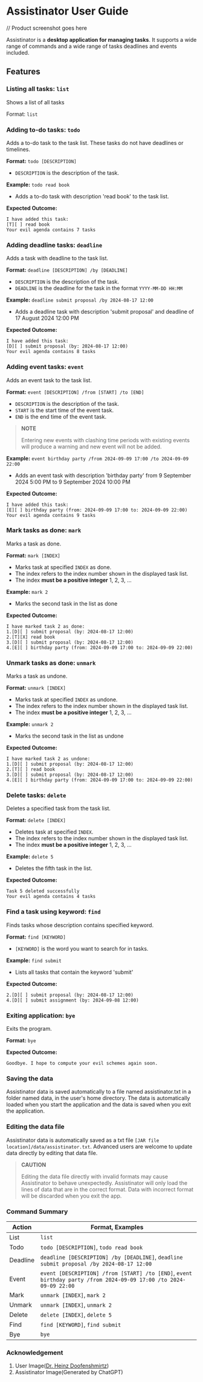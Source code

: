 # Assistinator User Guide


// Product screenshot goes here

Assistinator is a **desktop application for managing tasks**. It supports a wide range of commands and a wide range of tasks
deadlines and events included.

## Features
### Listing all tasks: `list`

Shows a list of all tasks

Format: `list`


### Adding to-do tasks: `todo`

Adds a to-do task to the task list. These tasks do not have deadlines or timelines.

**Format:** `todo [DESCRIPTION]`

- `DESCRIPTION` is the description of the task.

**Example:** `todo read book`

- Adds a to-do task with description 'read book' to the task list.

**Expected Outcome:**

```
I have added this task:
[T][ ] read book
Your evil agenda contains 7 tasks
```
### Adding deadline tasks: `deadline`

Adds a task with deadline to the task list.

**Format:** `deadline [DESCRIPTION] /by [DEADLINE]`

- `DESCRIPTION` is the description of the task.
- `DEADLINE` is the deadline for the task in the format `YYYY-MM-DD HH:MM`

**Example:** `deadline submit proposal /by 2024-08-17 12:00`

- Adds a deadline task with description 'submit proposal' and deadline of 17 August 2024 12:00 PM

**Expected Outcome:**
```
I have added this task:
[D][ ] submit proposal (by: 2024-08-17 12:00)
Your evil agenda contains 8 tasks
```

### Adding event tasks: `event`

Adds an event task to the task list.

**Format:** `event [DESCRIPTION] /from [START] /to [END]`

- `DESCRIPTION` is the description of the task.
- `START` is the start time of the event task.
- `END` is the end time of the event task.
>**NOTE**
> 
> Entering new events with clashing time periods with existing events will produce a warning and new event will
> not be added.

**Example:** `event birthday party /from 2024-09-09 17:00 /to 2024-09-09 22:00`

- Adds an event task with description 'birthday party' from 9 September 2024 5:00 PM to 9 September 2024 10:00 PM

**Expected Outcome:**
```
I have added this task:
[E][ ] birthday party (from: 2024-09-09 17:00 to: 2024-09-09 22:00)
Your evil agenda contains 9 tasks
```
### Mark tasks as done: `mark`

Marks a task as done.

**Format:** `mark [INDEX]`

- Marks task at specified `INDEX` as done.
- The index refers to the index number shown in the displayed task list.
- The index **must be a positive integer** 1, 2, 3, ...

**Example:** `mark 2`

- Marks the second task in the list as done

**Expected Outcome:**
```
I have marked task 2 as done:
1.[D][ ] submit proposal (by: 2024-08-17 12:00)
2.[T][X] read book
3.[D][ ] submit proposal (by: 2024-08-17 12:00)
4.[E][ ] birthday party (from: 2024-09-09 17:00 to: 2024-09-09 22:00)
```

### Unmark tasks as done: `unmark`

Marks a task as undone.

**Format:** `unmark [INDEX]`

- Marks task at specified `INDEX` as undone.
- The index refers to the index number shown in the displayed task list.
- The index **must be a positive integer** 1, 2, 3, ...

**Example:** `unmark 2`

- Marks the second task in the list as undone

**Expected Outcome:**
```
I have marked task 2 as undone:
1.[D][ ] submit proposal (by: 2024-08-17 12:00)
2.[T][ ] read book
3.[D][ ] submit proposal (by: 2024-08-17 12:00)
4.[E][ ] birthday party (from: 2024-09-09 17:00 to: 2024-09-09 22:00)
```

### Delete tasks: `delete`

Deletes a specified task from the task list.

**Format:** `delete [INDEX]`

- Deletes task at specified `INDEX`.
- The index refers to the index number shown in the displayed task list.
- The index **must be a positive integer** 1, 2, 3, ...

**Example:** `delete 5`

- Deletes the fifth task in the list.

**Expected Outcome:**
```
Task 5 deleted successfully
Your evil agenda contains 4 tasks
```

### Find a task using keyword: `find`

Finds tasks whose description contains specified keyword.

**Format:** `find [KEYWORD]`

- `[KEYWORD]` is the word you want to search for in tasks.

**Example:** `find submit`

- Lists all tasks that contain the keyword 'submit' 

**Expected Outcome:**
```
2.[D][ ] submit proposal (by: 2024-08-17 12:00)
4.[D][ ] submit assignment (by: 2024-09-08 12:00)
```

### Exiting application: `bye`

Exits the program.

**Format:** `bye`

**Expected Outcome:**
```
Goodbye. I hope to compute your evil schemes again soon.
```

### Saving the data

Assistinator data is saved automatically to a file named assistinator.txt in a folder named data, in the user's home 
directory. The data is automatically loaded when you start the application and the data is saved when you exit the 
application.

### Editing the data file

Assistinator data is automatically saved as a txt file `[JAR file location]/data/assistinator.txt`.
Advanced users are welcome to update data directly by editing that data file.

> **CAUTION**
> 
> Editing the data file directly with invalid formats may cause Assistinator to behave unexpectedly.
>Assistinator will only load the lines of data that are in the correct format. Data with incorrect format will be
>discarded when you exit the app.

### Command Summary

| Action   | Format, Examples                                                                                                  |
|----------|-------------------------------------------------------------------------------------------------------------------|
| List     | `list`                                                                                                            |
| Todo     | `todo [DESCRIPTION]`, `todo read book`                                                                            |
| Deadline | `deadline [DESCRIPTION] /by [DEADLINE]`, `deadline submit proposal /by 2024-08-17 12:00`                          |
| Event    | `event [DESCRIPTION] /from [START] /to [END]`, `event birthday party /from 2024-09-09 17:00 /to 2024-09-09 22:00` |
| Mark     | `unmark [INDEX]`, `mark 2`                                                                                        |
| Unmark   | `unmark [INDEX]`, `unmark 2`                                                                                      |
| Delete   | `delete [INDEX]`, `delete 5`                                                                                      |
| Find     | `find [KEYWORD]`, `find submit`                                                                                   |
| Bye      | `bye`                                                                                                             |

### Acknowledgement
1. User Image([Dr. Heinz Doofenshmirtz](https://www.google.com/imgres?q=dr%20doof&imgurl=https%3A%2F%2Fcdn.dribbble.com%2Fusers%2F2033319%2Fscreenshots%2F12591684%2Fartboard_2.1_4x.png&imgrefurl=https%3A%2F%2Fdribbble.com%2Fshots%2F12591684-Dr-Heinz-Doofenshmirtz-Character-Design-Illustration&docid=aDuxaLHTFJ19HM&tbnid=k8xrGZvmJO1G3M&vet=12ahUKEwjrlumLgtGIAxXBcGwGHZx9LKQQM3oECBoQAA..i&w=1600&h=1200&hcb=2&ved=2ahUKEwjrlumLgtGIAxXBcGwGHZx9LKQQM3oECBoQAA))
2. Assistinator Image(Generated by ChatGPT)